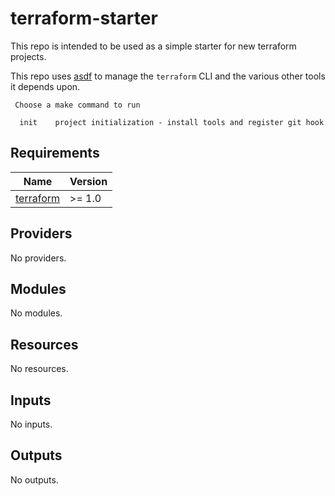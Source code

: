 # terraform-starter

This repo is intended to be used as a simple starter for new terraform projects.

This repo uses [asdf](https://asdf-vm.com/) to manage the `terraform` CLI and the various other tools it depends upon.

```
 Choose a make command to run

  init    project initialization - install tools and register git hook
```

<!-- BEGINNING OF PRE-COMMIT-TERRAFORM DOCS HOOK -->
## Requirements

| Name | Version |
|------|---------|
| <a name="requirement_terraform"></a> [terraform](#requirement\_terraform) | >= 1.0 |

## Providers

No providers.

## Modules

No modules.

## Resources

No resources.

## Inputs

No inputs.

## Outputs

No outputs.
<!-- END OF PRE-COMMIT-TERRAFORM DOCS HOOK -->
